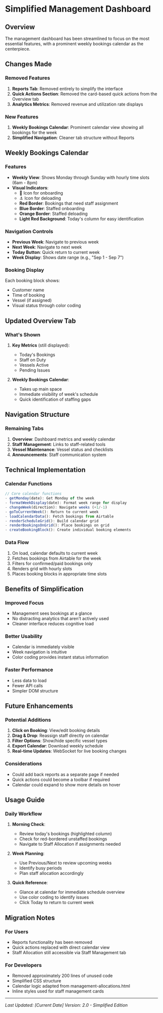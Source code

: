 # Simplified Management Dashboard

## Overview
The management dashboard has been streamlined to focus on the most essential features, with a prominent weekly bookings calendar as the centerpiece.

## Changes Made

### Removed Features
1. **Reports Tab**: Removed entirely to simplify the interface
2. **Quick Actions Section**: Removed the card-based quick actions from the Overview tab
3. **Analytics Metrics**: Removed revenue and utilization rate displays

### New Features
1. **Weekly Bookings Calendar**: Prominent calendar view showing all bookings for the week
2. **Simplified Navigation**: Cleaner tab structure without Reports

## Weekly Bookings Calendar

### Features
- **Weekly View**: Shows Monday through Sunday with hourly time slots (6am - 8pm)
- **Visual Indicators**:
  - 🚢 Icon for onboarding
  - ⚓ Icon for deloading
  - **Red Border**: Bookings that need staff assignment
  - **Blue Border**: Staffed onboarding
  - **Orange Border**: Staffed deloading
  - **Light Red Background**: Today's column for easy identification

### Navigation Controls
- **Previous Week**: Navigate to previous week
- **Next Week**: Navigate to next week
- **Today Button**: Quick return to current week
- **Week Display**: Shows date range (e.g., "Sep 1 - Sep 7")

### Booking Display
Each booking block shows:
- Customer name
- Time of booking
- Vessel (if assigned)
- Visual status through color coding

## Updated Overview Tab

### What's Shown
1. **Key Metrics** (still displayed):
   - Today's Bookings
   - Staff on Duty
   - Vessels Active
   - Pending Issues

2. **Weekly Bookings Calendar**:
   - Takes up main space
   - Immediate visibility of week's schedule
   - Quick identification of staffing gaps

## Navigation Structure

### Remaining Tabs
1. **Overview**: Dashboard metrics and weekly calendar
2. **Staff Management**: Links to staff-related tools
3. **Vessel Maintenance**: Vessel status and checklists
4. **Announcements**: Staff communication system

## Technical Implementation

### Calendar Functions
```javascript
// Core calendar functions
- getMonday(date): Get Monday of the week
- formatWeekDisplay(date): Format week range for display
- changeWeek(direction): Navigate weeks (+1/-1)
- goToCurrentWeek(): Return to current week
- loadCalendarData(): Fetch bookings from Airtable
- renderScheduleGrid(): Build calendar grid
- renderBookingsOnGrid(): Place bookings on grid
- createBookingBlock(): Create individual booking elements
```

### Data Flow
1. On load, calendar defaults to current week
2. Fetches bookings from Airtable for the week
3. Filters for confirmed/paid bookings only
4. Renders grid with hourly slots
5. Places booking blocks in appropriate time slots

## Benefits of Simplification

### Improved Focus
- Management sees bookings at a glance
- No distracting analytics that aren't actively used
- Cleaner interface reduces cognitive load

### Better Usability
- Calendar is immediately visible
- Week navigation is intuitive
- Color coding provides instant status information

### Faster Performance
- Less data to load
- Fewer API calls
- Simpler DOM structure

## Future Enhancements

### Potential Additions
1. **Click on Booking**: View/edit booking details
2. **Drag & Drop**: Reassign staff directly on calendar
3. **Filter Options**: Show/hide specific vessel types
4. **Export Calendar**: Download weekly schedule
5. **Real-time Updates**: WebSocket for live booking changes

### Considerations
- Could add back reports as a separate page if needed
- Quick actions could become a toolbar if required
- Calendar could expand to show more details on hover

## Usage Guide

### Daily Workflow
1. **Morning Check**:
   - Review today's bookings (highlighted column)
   - Check for red-bordered unstaffed bookings
   - Navigate to Staff Allocation if assignments needed

2. **Week Planning**:
   - Use Previous/Next to review upcoming weeks
   - Identify busy periods
   - Plan staff allocation accordingly

3. **Quick Reference**:
   - Glance at calendar for immediate schedule overview
   - Use color coding to identify issues
   - Click Today to return to current week

## Migration Notes

### For Users
- Reports functionality has been removed
- Quick actions replaced with direct calendar view
- Staff Allocation still accessible via Staff Management tab

### For Developers
- Removed approximately 200 lines of unused code
- Simplified CSS structure
- Calendar logic adapted from management-allocations.html
- Inline styles used for staff management cards

---

*Last Updated: [Current Date]*
*Version: 2.0 - Simplified Edition*
